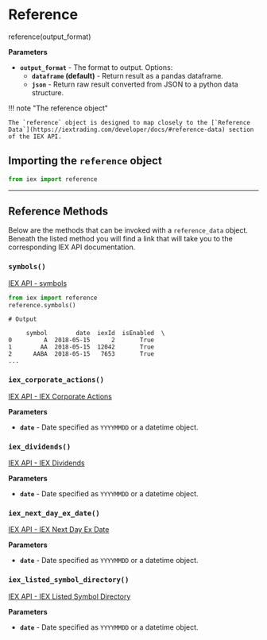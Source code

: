 # Reference

<div class='code-def'>reference(output_format)</div>

__Parameters__

* __`output_format`__ - The format to output. Options:
    - __`dataframe` (default)__ - Return result as a pandas dataframe.
    - __`json`__ - Return raw result converted from JSON to a python data structure.


!!! note "The reference object"

    The `reference` object is designed to map closely to the [`Reference Data`](https://iextrading.com/developer/docs/#reference-data) section of the IEX API.

## Importing the `reference` object

``` python
from iex import reference
```

----


## Reference Methods

Below are the methods that can be invoked with a `reference_data` object. Beneath the listed method you will find a link that will take you to the corresponding IEX API documentation.

### `symbols()`

[IEX API - symbols](https://iextrading.com/developer/docs/#symbols)

``` python
from iex import reference
reference.symbols()
```

    # Output

         symbol        date  iexId  isEnabled  \
    0         A  2018-05-15      2       True   
    1        AA  2018-05-15  12042       True   
    2      AABA  2018-05-15   7653       True   
    ...

### `iex_corporate_actions()`

[IEX API - IEX Corporate Actions](https://iextrading.com/developer/docs/#iex-corporate-actions)

__Parameters__

* __`date`__ - Date specified as `YYYYMMDD` or a datetime object.

### `iex_dividends()`

[IEX API - IEX Dividends](https://iextrading.com/developer/docs/#iex-dividends)

__Parameters__

* __`date`__ - Date specified as `YYYYMMDD` or a datetime object.

### `iex_next_day_ex_date()`

[IEX API - IEX Next Day Ex Date](https://iextrading.com/developer/docs/#iex-next-day-ex-date)

__Parameters__

* __`date`__ - Date specified as `YYYYMMDD` or a datetime object.

### `iex_listed_symbol_directory()`

[IEX API - IEX Listed Symbol Directory](https://iextrading.com/developer/docs/#iex-listed-symbol-directory)

__Parameters__

* __`date`__ - Date specified as `YYYYMMDD` or a datetime object.
